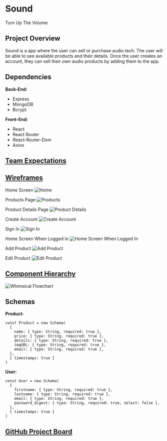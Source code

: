 # Sound

Turn Up The Volume

## Project Overview

Sound is a app where the user can sell or purchase audio tech. The user will be able to see available products and their details. Once the user creates an account, they can sell their own audio products by adding them to the app.

## Dependencies

<b>Back-End:</b>

- Express
- MongoDB
- Bcrypt

<b>Front-End:</b>

- React
- React Router
- React-Router-Dom
- Axios

## [Team Expectations](https://docs.google.com/document/d/1Bn4YaElpcLGPLhebpjtfwx3JY8-ktIi10z4a12WZJCw/edit)

## [Wireframes](https://www.figma.com/file/ClP5JIzhkLCLUwU3MgjqBS/SOUND?node-id=0%3A1)

Home Screen
![Home](https://res.cloudinary.com/dfryxohde/image/upload/v1633885123/SOUND/Home_rkbkxj.png)

Products Page
![Products](https://res.cloudinary.com/dfryxohde/image/upload/v1633885121/SOUND/Products_gmhkwr.png)

Product Details Page
![Product Details](https://res.cloudinary.com/dfryxohde/image/upload/v1633885121/SOUND/Details_ikpt9x.png)

Create Account
![Create Account](https://res.cloudinary.com/dfryxohde/image/upload/v1633885121/SOUND/CreateAccount_nh6f3i.png)

Sign In
![Sign In](https://res.cloudinary.com/dfryxohde/image/upload/v1633885121/SOUND/SignIn_twhewh.png)

Home Screen When Logged In
![Home Screen When Logged In](https://res.cloudinary.com/dfryxohde/image/upload/v1633885125/SOUND/HomeLoggedIn_lysnu7.png)

Add Product
![Add Product](https://res.cloudinary.com/dfryxohde/image/upload/v1633885121/SOUND/AddProduct_xgzqss.png)

Edit Product
![Edit Product](https://res.cloudinary.com/dfryxohde/image/upload/v1633885121/SOUND/EditProduct_o0vm2r.png)

## [Component Hierarchy](https://whimsical.com/sound-9o94b77oTeUwTsQo83mibC)

![Whimsical Flowchart](https://res.cloudinary.com/dfryxohde/image/upload/v1633712293/SOUND/ComponentHierarchy_eosb9s.png)

## Schemas

<b>Product:</b>

```
const Product = new Schema(
  {
    name: { type: String, required: true },
    price: { type: String, required: true },
    details: { type: String, required: true },
    imgURL: { type: String, required: true },
    email: { type: String, required: true },
  },
  { timestamps: true }
)
```

<b>User:</b>

```
const User = new Schema(
  {
    firstname: { type: String, required: true },
    lastname: { type: String, required: true },
    email: { type: String, required: true },
    password_digest: { type: String, required: true, select: false },
  },
  { timestamps: true }
)
```

## [GitHub Project Board](https://github.com/Bri-Gonzalez/Sound/projects/1)
